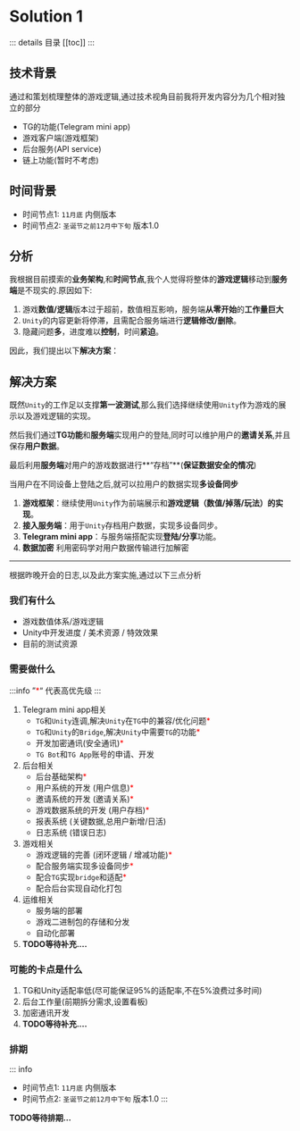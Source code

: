 # Solution 1

::: details 目录
[[toc]]
:::

## 技术背景

通过和策划梳理整体的游戏逻辑,通过技术视角目前我将开发内容分为几个相对独立的部分

* TG的功能(Telegram mini app)
* 游戏客户端(游戏框架)
* 后台服务(API service)
* 链上功能(暂时不考虑)

## 时间背景

* 时间节点1: `11月底` 内侧版本
* 时间节点2: `圣诞节之前12月中下旬`  版本1.0

## 分析

我根据目前摸索的**业务架构**,和**时间节点**,我个人觉得将整体的**游戏逻辑**移动到**服务端**是不现实的.原因如下:

1. 游戏**数值/逻辑**版本过于超前，数值相互影响，服务端**从零开始**的**工作量巨大**
2. `Unity`的内容更新将停滞，且需配合服务端进行**逻辑修改/删除**。
3. 隐藏问题**多**，进度难以**控制**，时间**紧迫**。

因此，我们提出以下**解决方案**：

## 解决方案

既然`Unity`的工作足以支撑**第一波测试**,那么我们选择继续使用`Unity`作为游戏的展示以及游戏逻辑的实现。

然后我们通过**TG功能**和**服务端**实现用户的登陆,同时可以维护用户的**邀请关系**,并且保存**用户数据**。

最后利用**服务端**对用户的游戏数据进行**“存档”**(**保证数据安全的情况**)

当用户在不同设备上登陆之后,就可以拉用户的数据实现**多设备同步**

1. **游戏框架**：继续使用`Unity`作为前端展示和**游戏逻辑（数值/掉落/玩法）的实现**。
2. **接入服务端**：用于`Unity`存档用户数据，实现多设备同步。
3. **Telegram mini app**：与服务端搭配实现**登陆/分享**功能。
4. **数据加密** 利用密码学对用户数据传输进行加解密

---

根据昨晚开会的日志,以及此方案实施,通过以下三点分析

### 我们有什么

* 游戏数值体系/游戏逻辑
* Unity中开发进度 / 美术资源 / 特效效果
* 目前的测试资源

### 需要做什么

:::info
”<span style="color:red">*</span>“ 代表高优先级
:::

1. Telegram mini app相关
   * `TG`和`Unity`连调,解决`Unity`在`TG`中的兼容/优化问题<span style="color:red">*</span>
   * `TG`和`Unity`的`Bridge`,解决`Unity`中需要`TG`的功能<span style="color:red">*</span>
   * 开发加密通讯(安全通讯)<span style="color:red">*</span>
   * `TG Bot`和`TG App`账号的申请、开发
2. 后台相关
    * 后台基础架构<span style="color:red">*</span>
    * 用户系统的开发 (用户信息)<span style="color:red">*</span>
    * 邀请系统的开发 (邀请关系)<span style="color:red">*</span>
    * 游戏数据系统的开发 (用户存档)<span style="color:red">*</span>
    * 报表系统 (关键数据,总用户新增/日活)
    * 日志系统 (错误日志)
3. 游戏相关
   * 游戏逻辑的完善 (闭环逻辑 / 增减功能)<span style="color:red">*</span>
   * 配合服务端实现多设备同步<span style="color:red">*</span>
   * 配合`TG`实现`bridge`和适配<span style="color:red">*</span>
   * 配合后台实现自动化打包
4. 运维相关
   * 服务端的部署
   * 游戏二进制包的存储和分发
   * 自动化部署
5. **TODO等待补充....**

### 可能的卡点是什么

1. TG和Unity适配率低(尽可能保证95%的适配率,不在5%浪费过多时间)
2. 后台工作量(前期拆分需求,设置看板)
3. 加密通讯开发
4. **TODO等待补充....**

### 排期

::: info
* 时间节点1: `11月底` 内侧版本
* 时间节点2: `圣诞节之前12月中下旬`  版本1.0
:::

**TODO等待排期...**

